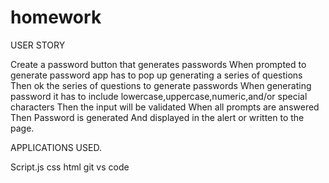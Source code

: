 # homework

USER STORY

Create a password button that generates passwords
When prompted to generate password app has to pop up generating a series of questions
Then ok the series of questions to generate passwords
When generating password it has to include lowercase,uppercase,numeric,and/or special characters
Then the input will be validated
When all prompts are answered 
Then Password is generated
And displayed in the alert or written to the page.

APPLICATIONS USED.

Script.js
css
html
git 
vs code
